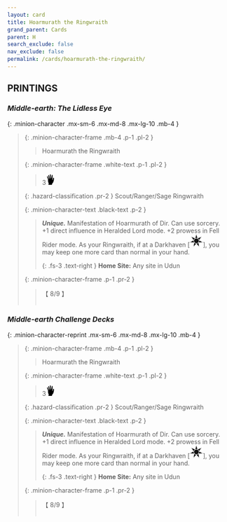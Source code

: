 ```yaml
---
layout: card
title: Hoarmurath the Ringwraith
grand_parent: Cards
parent: H
search_exclude: false
nav_exclude: false
permalink: /cards/hoarmurath-the-ringwraith/
---
```


## PRINTINGS


### _Middle-earth: The Lidless Eye_

{: .minion-character .mx-sm-6 .mx-md-8 .mx-lg-10 .mb-4 }
> {: .minion-character-frame .mb-4 .p-1 .pl-2 }
> > <div class="hazard-mp"></div>
> > <div class="card-name">Hoarmurath the Ringwraith</div>
>
> {: .minion-character-frame .white-text .p-1 .pl-2 }
> > 3![](/assets/images/di.svg)
>
> {: .hazard-classification .pr-2 }
> Scout/Ranger/Sage Ringwraith
>
> {: .minion-character-text .black-text .p-2 }
> > _**Unique.**_ Manifestation of Hoarmurath of Dir. Can use sorcery. +1 direct influence in Heralded Lord mode. +2 prowess in Fell Rider mode. As your Ringwraith, if at a Darkhaven \[![](/assets/images/dark-haven.svg)], you may keep one more card than normal in your hand.   
> > 
> > {: .fs-3 .text-right } 
> > **Home Site:** Any site in Udun 
>
> {: .minion-character-frame .p-1 .pr-2 }
> > <div class="card-shield">【 8/9 】</div>
> > <div class="card-corruption-white">&nbsp;</div>

### _Middle-earth Challenge Decks_

{: .minion-character-reprint .mx-sm-6 .mx-md-8 .mx-lg-10 .mb-4 }
> {: .minion-character-frame .mb-4 .p-1 .pl-2 }
> > <div class="hazard-mp"></div>
> > <div class="card-name">Hoarmurath the Ringwraith</div>
>
> {: .minion-character-frame .white-text .p-1 .pl-2 }
> > 3![](/assets/images/di.svg)
>
> {: .hazard-classification .pr-2 }
> Scout/Ranger/Sage Ringwraith
>
> {: .minion-character-text .black-text .p-2 }
> > _**Unique.**_ Manifestation of Hoarmurath of Dir. Can use sorcery. +1 direct influence in Heralded Lord mode. +2 prowess in Fell Rider mode. As your Ringwraith, if at a Darkhaven \[![](/assets/images/dark-haven.svg)], you may keep one more card than normal in your hand.   
> > 
> > {: .fs-3 .text-right } 
> > **Home Site:** Any site in Udun 
>
> {: .minion-character-frame .p-1 .pr-2 }
> > <div class="card-shield">【 8/9 】</div>
> > <div class="card-corruption-white">&nbsp;</div>
